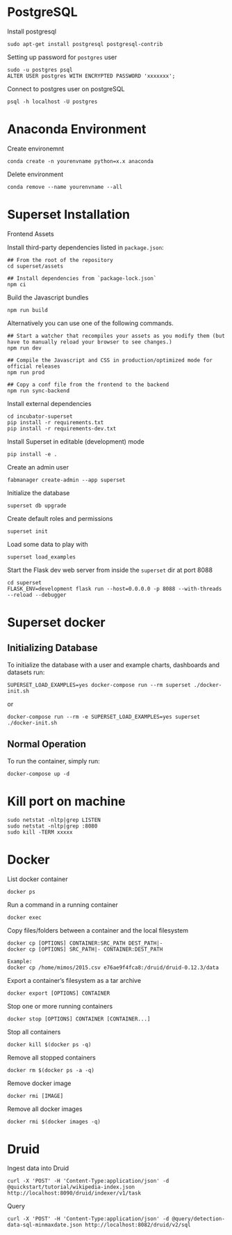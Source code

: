 # PostgreSQL
Install postgresql
```
sudo apt-get install postgresql postgresql-contrib
```

Setting up password for `postgres` user
```
sudo -u postgres psql
ALTER USER postgres WITH ENCRYPTED PASSWORD 'xxxxxxx';
```

Connect to postgres user on postgreSQL
```
psql -h localhost -U postgres
```

# Anaconda Environment
Create environemnt
```
conda create -n yourenvname python=x.x anaconda
```
Delete environment
```
conda remove --name yourenvname --all
```

# Superset Installation

Frontend Assets

Install third-party dependencies listed in `package.json`:

```
## From the root of the repository
cd superset/assets

## Install dependencies from `package-lock.json`
npm ci
```

Build the Javascript bundles
```
npm run build
```


Alternatively you can use one of the following commands.

```
## Start a watcher that recompiles your assets as you modify them (but have to manually reload your browser to see changes.)
npm run dev

## Compile the Javascript and CSS in production/optimized mode for official releases
npm run prod

## Copy a conf file from the frontend to the backend
npm run sync-backend
```

Install external dependencies
```
cd incubator-superset
pip install -r requirements.txt
pip install -r requirements-dev.txt
```

Install Superset in editable (development) mode
```
pip install -e .
```

Create an admin user
```
fabmanager create-admin --app superset
```

Initialize the database
```
superset db upgrade
```

Create default roles and permissions
```
superset init
```

Load some data to play with
```
superset load_examples
```

Start the Flask dev web server from inside the `superset` dir at port 8088
```
cd superset
FLASK_ENV=development flask run --host=0.0.0.0 -p 8088 --with-threads --reload --debugger
```

# Superset docker
## Initializing Database
To initialize the database with a user and example charts, dashboards and datasets run:
```
SUPERSET_LOAD_EXAMPLES=yes docker-compose run --rm superset ./docker-init.sh
```
or

```
docker-compose run --rm -e SUPERSET_LOAD_EXAMPLES=yes superset ./docker-init.sh
```
## Normal Operation
To run the container, simply run:
```
docker-compose up -d
```

# Kill port on machine
```
sudo netstat -nltp|grep LISTEN
sudo netstat -nltp|grep :8080
sudo kill -TERM xxxxx
```

# Docker
List docker container
```
docker ps
```
Run a command in a running container
```
docker exec
```
Copy files/folders between a container and the local filesystem
```
docker cp [OPTIONS] CONTAINER:SRC_PATH DEST_PATH|-
docker cp [OPTIONS] SRC_PATH|- CONTAINER:DEST_PATH

Example:
docker cp /home/mimos/2015.csv e76ae9f4fca8:/druid/druid-0.12.3/data
```
Export a container’s filesystem as a tar archive
```
docker export [OPTIONS] CONTAINER
```
Stop one or more running containers
```
docker stop [OPTIONS] CONTAINER [CONTAINER...]
```
Stop all containers
```
docker kill $(docker ps -q)
```
Remove all stopped containers
```
docker rm $(docker ps -a -q)
```
Remove docker image
```
docker rmi [IMAGE]
```
Remove all docker images
```
docker rmi $(docker images -q)
```

# Druid
Ingest data into Druid
```
curl -X 'POST' -H 'Content-Type:application/json' -d @quickstart/tutorial/wikipedia-index.json http://localhost:8090/druid/indexer/v1/task
```

Query
```
curl -X 'POST' -H 'Content-Type:application/json' -d @query/detection-data-sql-minmaxdate.json http://localhost:8082/druid/v2/sql
```
